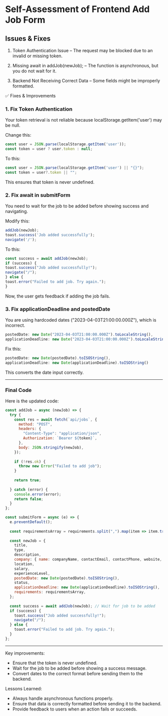 # Self-Assessment of Frontend Add Job Form 

## Issues & Fixes

1. Token Authentication Issue – The request may be blocked due to an invalid or missing token.

2. Missing await in addJob(newJob); – The function is asynchronous, but you do not wait for it.

3. Backend Not Receiving Correct Data – Some fields might be improperly formatted.

✅ Fixes & Improvements

### 1. Fix Token Authentication

Your token retrieval is not reliable because localStorage.getItem('user') may be null.

Change this:

```javascript
const user = JSON.parse(localStorage.getItem('user'));
const token = user ? user.token : null;
```

To this:

```javascript
const user = JSON.parse(localStorage.getItem('user') || "{}");
const token = user?.token || "";
```

This ensures that token is never undefined.

### 2. Fix await in submitForm

You need to wait for the job to be added before showing success and navigating.

Modify this:
```javascript
addJob(newJob);
toast.success('Job added successfully');
navigate('/');
```

To this:
```javascript
const success = await addJob(newJob);
if (success) {
toast.success("Job added successfully!");
navigate("/");
} else {
toast.error("Failed to add job. Try again.");
}
```

Now, the user gets feedback if adding the job fails.

### 3. Fix applicationDeadline and postedDate

You are using hardcoded dates ("2023-04-03T21:00:00.000Z"), which is incorrect.

```javascript
postedDate: new Date("2023-04-03T21:00:00.000Z").toLocaleString(), 
applicationDeadline: new Date("2023-04-03T21:00:00.000Z").toLocaleString()
```
Fix this:

```javascript
postedDate: new Date(postedDate).toISOString(),
applicationDeadline: new Date(applicationDeadline).toISOString()
```

This converts the date input correctly.

---

### Final Code

Here is the updated code:

```javascript
const addJob = async (newJob) => {
  try {
    const res = await fetch(`api/jobs`, {
      method: "POST",
      headers: {
        "Content-Type": "application/json",
        Authorization: `Bearer ${token}`,
      },
      body: JSON.stringify(newJob),
    });
    
    if (!res.ok) {
      throw new Error("Failed to add job");
    }
    
    return true;
    
  } catch (error) {
    console.error(error);
    return false;
  }
};

const submitForm = async (e) => {
  e.preventDefault();
  
  const requirementsArray = requirements.split(",").map(item => item.trim()).filter(item => item !== "");
  
  const newJob = {
    title,
    type,
    description,
    company: { name: companyName, contactEmail, contactPhone, website, size },
    location,
    salary,
    experienceLevel,
    postedDate: new Date(postedDate).toISOString(),
    status,
    applicationDeadline: new Date(applicationDeadline).toISOString(),
    requirements: requirementsArray,
  };
  
  const success = await addJob(newJob); // Wait for job to be added
  if (success) {
    toast.success("Job added successfully!");
    navigate("/");
  } else {
    toast.error("Failed to add job. Try again.");
  }
};
```

---

Key improvements:

- Ensure that the token is never undefined.
- Wait for the job to be added before showing a success message.
- Convert dates to the correct format before sending them to the backend.

Lessons Learned:

- Always handle asynchronous functions properly.
- Ensure that data is correctly formatted before sending it to the backend.
- Provide feedback to users when an action fails or succeeds.

